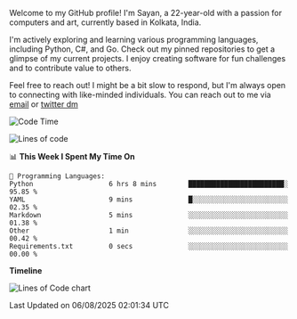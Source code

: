 Welcome to my GitHub profile! I'm Sayan, a 22-year-old with a passion for computers and art, currently based in Kolkata, India.

I'm actively exploring and learning various programming languages, including Python, C#, and Go. Check out my pinned repositories to get a glimpse of my current projects. I enjoy creating software for fun challenges and to contribute value to others.

Feel free to reach out! I might be a bit slow to respond, but I'm always open to connecting with like-minded individuals. You can reach out to me via [email](mailto:me@sayanbiswas.in) or [twitter dm](https://twitter.com/TheDankDel)

<!--START_SECTION:waka-->
![Code Time](http://img.shields.io/badge/Code%20Time-2%2C313%20hrs%2011%20mins-blue)

![Lines of code](https://img.shields.io/badge/From%20Hello%20World%20I%27ve%20Written-14.9%20million%20lines%20of%20code-blue)

📊 **This Week I Spent My Time On** 

```text
💬 Programming Languages: 
Python                   6 hrs 8 mins        ████████████████████████░   95.85 % 
YAML                     9 mins              █░░░░░░░░░░░░░░░░░░░░░░░░   02.35 % 
Markdown                 5 mins              ░░░░░░░░░░░░░░░░░░░░░░░░░   01.38 % 
Other                    1 min               ░░░░░░░░░░░░░░░░░░░░░░░░░   00.42 % 
Requirements.txt         0 secs              ░░░░░░░░░░░░░░░░░░░░░░░░░   00.00 % 
```

**Timeline**

![Lines of Code chart](https://raw.githubusercontent.com/Dank-del/Dank-del/main/assets/bar_graph.png)


 Last Updated on 06/08/2025 02:01:34 UTC
<!--END_SECTION:waka-->
